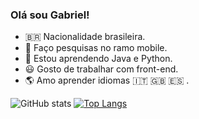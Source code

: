 ### Olá sou Gabriel!

- 🇧🇷 Nacionalidade brasileira.
- 🔭 Faço pesquisas no ramo mobile.
- 🌱 Estou aprendendo Java e Python.
- 😃 Gosto de trabalhar com front-end.
- 🌎 Amo aprender idiomas 🇮🇹 🇬🇧 🇪🇸  .

![GitHub stats](https://github-readme-stats.vercel.app/api?username=anuraghazra&show_icons=true&theme=radical)     [![Top Langs](https://github-readme-stats.vercel.app/api/top-langs/?username=GabrielBBarros&hide_progress=true&theme=radical)](https://github.com/anuraghazra/github-readme-stats)
